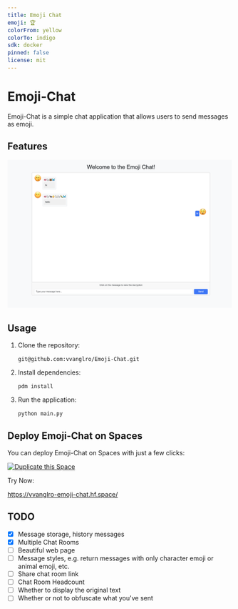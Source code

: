 ```yaml
---
title: Emoji Chat
emoji: 🏆
colorFrom: yellow
colorTo: indigo
sdk: docker
pinned: false
license: mit
---
```


# Emoji-Chat

Emoji-Chat is a simple chat application that allows users to send messages as emoji.


## Features
![chat.png](chat.png)

## Usage
1. Clone the repository:
    ```shell
    git@github.com:vvanglro/Emoji-Chat.git
    ```
2. Install dependencies:
    ```shell
    pdm install
    ```
3. Run the application:
    ```shell
    python main.py
    ```

## Deploy Emoji-Chat on Spaces

You can deploy Emoji-Chat on Spaces with just a few clicks:

[![Duplicate this Space](https://github.com/vvanglro/Emoji-Chat/assets/43594924/af8af838-72c7-429e-bb75-dc161f8c7b0d)](https://huggingface.co/spaces/vvanglro/emoji-chat?duplicate=true)

Try Now:

https://vvanglro-emoji-chat.hf.space/

## TODO
- [x] Message storage, history messages
- [x] Multiple Chat Rooms
- [ ] Beautiful web page
- [ ] Message styles, e.g. return messages with only character emoji or animal emoji, etc.
- [ ] Share chat room link
- [ ] Chat Room Headcount
- [ ] Whether to display the original text
- [ ] Whether or not to obfuscate what you've sent
